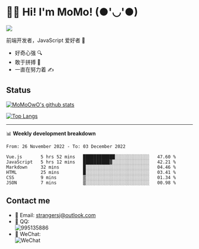 # 👨‍🎓 Hi! I'm MoMo! (●'◡'●)

[![](https://img.shields.io/badge/-@MoMoOwO-%23181717?style=flat-square&logo=github)](https://github.com/MoMoOwO)

前端开发者，JavaScript 爱好者 💖
- 好奇心强 🔍
- 敢于拼搏 💪
- 一直在努力着 ✍

## Status

[![MoMoOwO's github stats](https://github-readme-stats.vercel.app/api?username=MoMoOwO&show_icons=true&theme=tokyonight)](https://github.com/MoMoOwO)

[![Top Langs](https://github-readme-stats.vercel.app/api/top-langs/?username=MoMoOwO&layout=compact&theme=tokyonight)](https://github.com/MoMoOwO)

---

📊 **Weekly development breakdown**

<!--START_SECTION:waka-->

```text
From: 26 November 2022 - To: 03 December 2022

Vue.js       5 hrs 52 mins   ████████████░░░░░░░░░░░░░   47.60 %
JavaScript   5 hrs 12 mins   ██████████▓░░░░░░░░░░░░░░   42.21 %
Markdown     32 mins         █░░░░░░░░░░░░░░░░░░░░░░░░   04.46 %
HTML         25 mins         █░░░░░░░░░░░░░░░░░░░░░░░░   03.41 %
CSS          9 mins          ▒░░░░░░░░░░░░░░░░░░░░░░░░   01.34 %
JSON         7 mins          ▒░░░░░░░░░░░░░░░░░░░░░░░░   00.98 %
```

<!--END_SECTION:waka-->

## Contact me

- 📧 Email: strangersj@outlook.com
- 🐧 QQ:  
  ![995135886](https://i.loli.net/2020/11/27/Yx6eDSQi34Va5IA.jpg)
- 💭 WeChat:  
  ![WeChat](https://i.loli.net/2020/11/27/wWX6uVoIQqig5KP.jpg)
  
